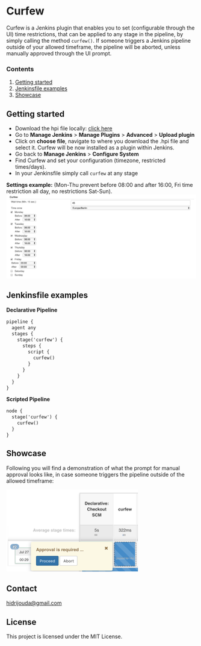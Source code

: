 # Curfew

Curfew is a Jenkins plugin that enables you to set (configurable through the UI) time restrictions, that can be applied to any stage in the pipeline, by simply calling the method `curfew()`. If someone triggers a Jenkins pipeline outside of your allowed timeframe, the pipeline will be aborted, unless manually approved through the UI prompt.

### Contents
1. [Getting started](#Getting-started)
2. [Jenkinsfile examples](#Jenkinsfile-examples)
3. [Showcase](#Showcase)

## Getting started

* Download the hpi file locally: [click here](https://github.com/Jouda-Hidri/curfew-hpi/blob/master/0.1.0/curfew.hpi?raw=true)
* Go to **Manage Jenkins** > **Manage Plugins** > **Advanced** > **Upload plugin**
* Click on **choose file**, navigate to where you download the .hpi file and select it. Curfew will be now installed as a plugin within Jenkins.
* Go back to **Manage Jenkins** > **Configure System**
* Find Curfew and set your configuration (timezone, restricted times/days).
* In your Jenkinsfile simply call `curfew` at any stage

**Settings example:** (Mon-Thu prevent before 08:00 and after 16:00, Fri time restriction all day, no restrictions Sat-Sun).
<img src="./screenshots/config_example.png" width="800" alt="Curfew UI Demo">

## Jenkinsfile examples

**Declarative Pipeline**

```
pipeline {
  agent any
  stages {
    stage('curfew') {
      steps {
        script {
          curfew()
        }
      }
    }
  }
}
```

**Scripted Pipeline**

```
node {
  stage('curfew') {
    curfew()
  }
}
```

## Showcase

Following you will find a demonstration of what the prompt for manual approval looks like, in case someone triggers the pipeline outside of the allowed timeframe:

<img src="./screenshots/pipeline_abort.png" width="350" alt="Curfew UI Demo">

## Contact
hidrijouda@gmail.com

## License
This project is licensed under the MIT License.
